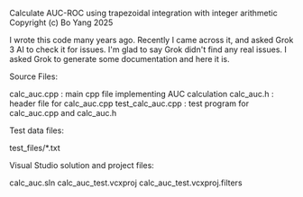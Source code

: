 Calculate AUC-ROC using trapezoidal integration with integer arithmetic
Copyright (c) Bo Yang 2025

I wrote this code many years ago. Recently I came across it, and asked
Grok 3 AI to check it for issues. I'm glad to say Grok didn't find any
real issues. I asked Grok to generate some documentation and here it is.

Source Files:

  calc_auc.cpp : main cpp file implementing AUC calculation
  calc_auc.h : header file for calc_auc.cpp
  test_calc_auc.cpp : test program for calc_auc.cpp and calc_auc.h

Test data files:
  
  test_files/*.txt

Visual Studio solution and project files:

  calc_auc.sln
  calc_auc_test.vcxproj
  calc_auc_test.vcxproj.filters
